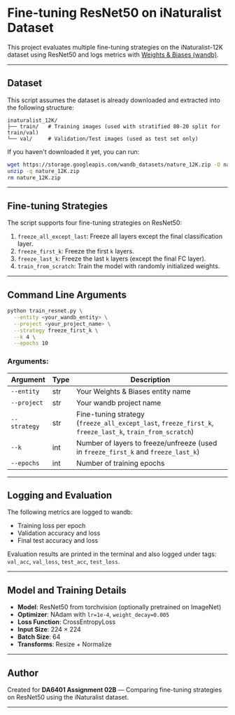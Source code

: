 # Fine-tuning ResNet50 on iNaturalist Dataset

This project evaluates multiple fine-tuning strategies on the iNaturalist-12K dataset using ResNet50 and logs metrics with [Weights & Biases (wandb)](https://wandb.ai).

---

## Dataset

This script assumes the dataset is already downloaded and extracted into the following structure:

```
inaturalist_12K/
├── train/   # Training images (used with stratified 80-20 split for train/val)
└── val/     # Validation/Test images (used as test set only)
```

If you haven't downloaded it yet, you can run:

```bash
wget https://storage.googleapis.com/wandb_datasets/nature_12K.zip -O nature_12K.zip
unzip -q nature_12K.zip
rm nature_12K.zip
```

---

## Fine-tuning Strategies

The script supports four fine-tuning strategies on ResNet50:

1. `freeze_all_except_last`: Freeze all layers except the final classification layer.
2. `freeze_first_k`: Freeze the first `k` layers.
3. `freeze_last_k`: Freeze the last `k` layers (except the final FC layer).
4. `train_from_scratch`: Train the model with randomly initialized weights.

---

## Command Line Arguments

```bash
python train_resnet.py \
  --entity <your_wandb_entity> \
  --project <your_project_name> \
  --strategy freeze_first_k \
  --k 4 \
  --epochs 10
```

### Arguments:

| Argument      | Type   | Description |
|---------------|--------|-------------|
| `--entity`    | str    | Your Weights & Biases entity name |
| `--project`   | str    | Your wandb project name |
| `--strategy`  | str    | Fine-tuning strategy (`freeze_all_except_last`, `freeze_first_k`, `freeze_last_k`, `train_from_scratch`) |
| `--k`         | int    | Number of layers to freeze/unfreeze (used in `freeze_first_k` and `freeze_last_k`) |
| `--epochs`    | int    | Number of training epochs |

---

## Logging and Evaluation

The following metrics are logged to wandb:
- Training loss per epoch
- Validation accuracy and loss
- Final test accuracy and loss

Evaluation results are printed in the terminal and also logged under tags: `val_acc`, `val_loss`, `test_acc`, `test_loss`.

---

## Model and Training Details

- **Model**: ResNet50 from torchvision (optionally pretrained on ImageNet)
- **Optimizer**: NAdam with `lr=1e-4`, `weight_decay=0.005`
- **Loss Function**: CrossEntropyLoss
- **Input Size**: 224 × 224
- **Batch Size**: 64
- **Transforms**: Resize + Normalize

---

## Author

Created for **DA6401 Assignment 02B** — Comparing fine-tuning strategies on ResNet50 using the iNaturalist dataset.

---
